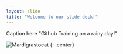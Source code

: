 ```yaml
---
layout: slide
title: "Welcome to our slide deck!"
---
```


Caption here
"Github Training on a rainy day!"

![Mardigrastocat](https://octodex.github.com/images/Mardigrastocat.png)
{: .center}
